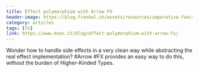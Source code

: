 ```yaml
---
title: Effect polymorphism with Arrow FX
header-image: https://blog.frankel.ch/assets/resources/imperative-functional-programming/arrow-brand.svg
category: articles
tags: [fx]
link: https://www.msec.it/blog/effect-polymorphism-with-arrow-fx/
---
```

Wonder how to handle side effects in a very clean way while abstracting the real effect implementation? #Arrow #FX provides an easy way to do this, without the burden of Higher-Kinded Types.
